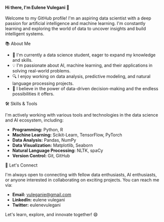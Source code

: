 
#### Hi there, I'm Eulene Vulegani 👋

Welcome to my GitHub profile! I'm an aspiring data scientist with a deep passion for artificial intelligence and machine learning. I'm constantly learning and exploring the world of data to uncover insights and build intelligent systems.

📚 About Me

- 🌱 I'm currently a data science student, eager to expand my knowledge and skills.
- 💡 I'm passionate about AI, machine learning, and their applications in solving real-world problems.
- 🔍 I enjoy working on data analysis, predictive modeling, and natural language processing projects.
- 🧠 I believe in the power of data-driven decision-making and the endless possibilities it offers.

🛠️ Skills & Tools

I'm actively working with various tools and technologies in the data science and AI ecosystem, including:

- **Programming:** Python, R
- **Machine Learning:** Scikit-Learn, TensorFlow, PyTorch
- **Data Analysis:** Pandas, NumPy
- **Data Visualization:** Matplotlib, Seaborn
- **Natural Language Processing:** NLTK, spaCy
- **Version Control:** Git, GitHub

🤝 Let's Connect

I'm always open to connecting with fellow data enthusiasts, AI enthusiasts, or anyone interested in collaborating on exciting projects. You can reach me via:

- **Email:** vuleganie@gmail.com
- **LinkedIn:** eulene vulegani
- **Twitter:** eulenevulegani

Let's learn, explore, and innovate together! 😄
```


